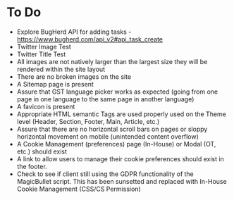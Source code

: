 # To Do

* Explore BugHerd API for adding tasks - https://www.bugherd.com/api_v2#api_task_create
* Twitter Image Test
* Twitter Title Test
* All images are not natively larger than the largest size they will be rendered within the site layout
* There are no broken images on the site
* A Sitemap page is present
* Assure that GST language picker works as expected (going from one page in one language to the same page in another language)
* A favicon is present
* Appropriate HTML semantic Tags are used properly used on the Theme level (Header, Section, Footer, Main, Article, etc.)
* Assure that there are no horizontal scroll bars on pages or sloppy horizontal movement on mobile (unintended content overflow)
* A Cookie Management (preferences) page (In-House) or Modal (OT, etc.) should exist
* A link to allow users to manage their cookie preferences should exist in the footer.
* Check to see if client still using the GDPR functionality of the MagicBullet script. This has been sunsetted and replaced with In-House Cookie Management (CSS/CS Permission)